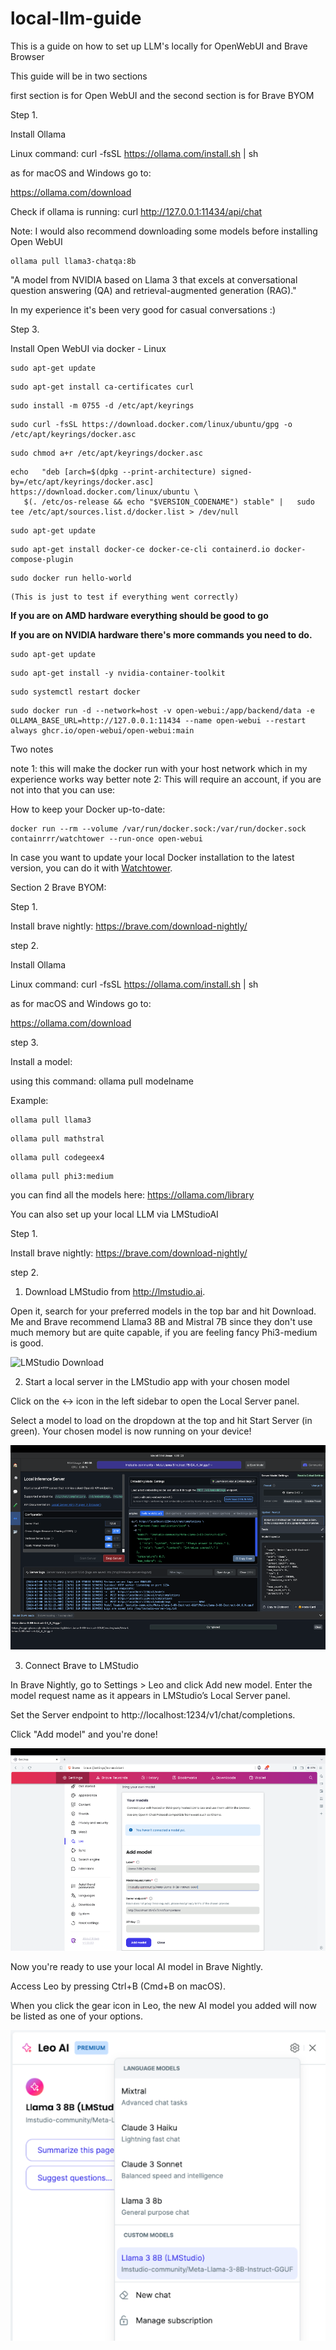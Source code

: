 # local-llm-guide
This is a guide on how to set up LLM's locally for OpenWebUI and Brave Browser

This guide will be in two sections

first section is for Open WebUI and the second section is for Brave BYOM



Step 1.

Install Ollama

Linux command: 
curl -fsSL https://ollama.com/install.sh | sh

as for macOS and Windows go to:

https://ollama.com/download

Check if ollama is running:
curl http://127.0.0.1:11434/api/chat


Note: I would also recommend downloading some models before installing Open WebUI 

```
ollama pull llama3-chatqa:8b
```

"A model from NVIDIA based on Llama 3 that excels at conversational question answering (QA) and retrieval-augmented generation (RAG)."

In my experience it's been very good for casual conversations :)

Step 3.

Install Open WebUI via docker - Linux

```
sudo apt-get update
```

```
sudo apt-get install ca-certificates curl
```

```
sudo install -m 0755 -d /etc/apt/keyrings
```

```
sudo curl -fsSL https://download.docker.com/linux/ubuntu/gpg -o /etc/apt/keyrings/docker.asc
```

```
sudo chmod a+r /etc/apt/keyrings/docker.asc
```

```
echo   "deb [arch=$(dpkg --print-architecture) signed-by=/etc/apt/keyrings/docker.asc] https://download.docker.com/linux/ubuntu \
   $(. /etc/os-release && echo "$VERSION_CODENAME") stable" |   sudo tee /etc/apt/sources.list.d/docker.list > /dev/null
```

```
sudo apt-get update
```

```
sudo apt-get install docker-ce docker-ce-cli containerd.io docker-compose-plugin
```

```
sudo docker run hello-world
```

```
(This is just to test if everything went correctly)
```

**If you are on AMD hardware everything should be good to go**


**If you are on NVIDIA hardware there's more commands you need to do.**


```
sudo apt-get update
```

```
sudo apt-get install -y nvidia-container-toolkit
```

```
sudo systemctl restart docker
```

```
sudo docker run -d --network=host -v open-webui:/app/backend/data -e OLLAMA_BASE_URL=http://127.0.0.1:11434 --name open-webui --restart always ghcr.io/open-webui/open-webui:main
```

Two notes

note 1: this will make the docker run with your host network which in my experience works way better
note 2: This will require an account, if you are not into that you can use:


How to keep your Docker up-to-date:
```
docker run --rm --volume /var/run/docker.sock:/var/run/docker.sock containrrr/watchtower --run-once open-webui
```

In case you want to update your local Docker installation to the latest version, you can do it with [Watchtower](https://containrrr.dev/watchtower/).

Section 2 Brave BYOM:



Step 1.

Install brave nightly:
https://brave.com/download-nightly/

step 2.

Install Ollama

Linux command: 
curl -fsSL https://ollama.com/install.sh | sh

as for macOS and Windows go to:

https://ollama.com/download

step 3.

Install a model:

using this command: ollama pull modelname

Example:
```
ollama pull llama3
```
```
ollama pull mathstral
```
```
ollama pull codegeex4
```
```
ollama pull phi3:medium
```

you can find all the models here:
https://ollama.com/library

You can also set up your local LLM via LMStudioAI

Step 1.

Install brave nightly:
https://brave.com/download-nightly/

step 2.

1) Download LMStudio from http://lmstudio.ai.

Open it, search for your preferred models in the top bar and hit Download.
Me and Brave recommend Llama3 8B and Mistral 7B since they don't use much memory
but are quite capable, if you are feeling fancy Phi3-medium is good.

![LMStudio Download](img/lstudio_download.png)


2) Start a local server in the LMStudio app with your chosen model

Click on the ↔️ icon in the left sidebar to open the Local Server panel.

Select a model to load on the dropdown at the top and hit Start Server (in green). Your chosen model is now running on your device!

![LMStudio Server](img/lmstudioserver.png)


3) Connect Brave to LMStudio

In Brave Nightly, go to Settings > Leo and click Add new model. Enter the model request name as it appears in LMStudio’s Local Server panel.

Set the Server endpoint to http://localhost:1234/v1/chat/completions.

Click "Add model" and you're done!

![Brave connections](img/bravebyom_connection_lmstudio.png)

Now you're ready to use your local AI model in Brave Nightly.

Access Leo by pressing Ctrl+B (Cmd+B on macOS).

When you click the gear icon in Leo, the new AI model you added will now be listed as one of your options.

![BYOM choose model](img/selecting_model_lmstudio.png)